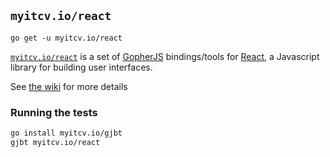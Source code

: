 ## `myitcv.io/react`

```
go get -u myitcv.io/react
```

[`myitcv.io/react`](https://godoc.org/myitcv.io/react) is a set of [GopherJS](https://github.com/gopherjs/gopherjs)
bindings/tools for [React](https://facebook.github.io/react/), a Javascript library for building user interfaces.

See [the wiki](https://github.com/myitcv/react/wiki) for more details

### Running the tests

```bash
go install myitcv.io/gjbt
gjbt myitcv.io/react
```
